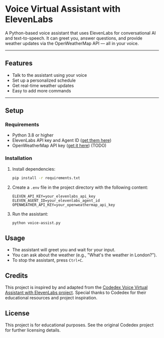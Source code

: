 # Voice Virtual Assistant with ElevenLabs

A Python-based voice assistant that uses ElevenLabs for conversational AI and text-to-speech. It can greet you, answer questions, and provide weather updates via the OpenWeatherMap API — all in your voice.

---

## Features
- Talk to the assistant using your voice  
- Set up a personalized schedule  
- Get real-time weather updates  
- Easy to add more commands  

---

## Setup

### Requirements
- Python 3.8 or higher  
- ElevenLabs API key and Agent ID ([get them here](https://elevenlabs.io/))  
- OpenWeatherMap API key ([get it here](https://openweathermap.org/api))  (TODO)

### Installation
1. Install dependencies:
   ```sh
   pip install -r requirements.txt
   ```
2. Create a `.env` file in the project directory with the following content:
   ```env
   ELEVEN_API_KEY=your_elevenlabs_api_key
   ELEVEN_AGENT_ID=your_elevenlabs_agent_id
   OPENWEATHER_API_KEY=your_openweathermap_api_key
   ```
3. Run the assistant:
   ```sh
   python voice-assist.py
   ```

## Usage
- The assistant will greet you and wait for your input.
- You can ask about the weather (e.g., "What's the weather in London?").
- To stop the assistant, press `Ctrl+C`.

## Credits
This project is inspired by and adapted from the [Codedex Voice Virtual Assistant with ElevenLabs project](https://www.codedex.io/projects/create-a-voice-virtual-assistant-with-elevenlabs). Special thanks to Codedex for their educational resources and project inspiration.

## License
This project is for educational purposes. See the original Codedex project for further licensing details.
